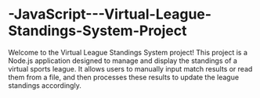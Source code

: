 # -JavaScript---Virtual-League-Standings-System-Project
Welcome to the Virtual League Standings System project! This project is a Node.js application designed to manage and display the standings of a virtual sports league. It allows users to manually input match results or read them from a file, and then processes these results to update the league standings accordingly.
